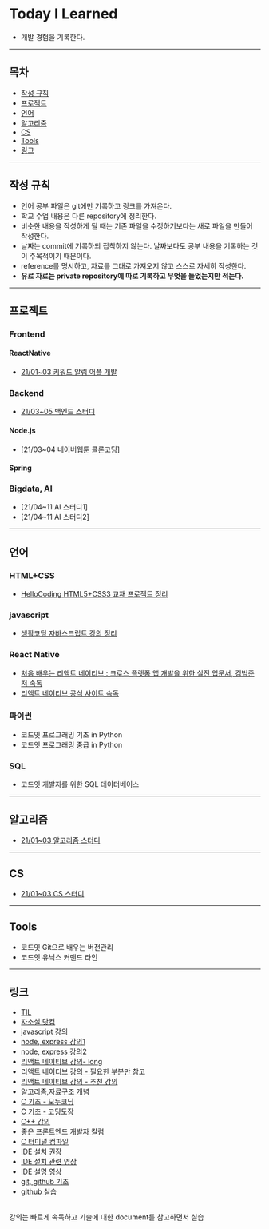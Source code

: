 # Today I Learned
* 개발 경험을 기록한다.

---

## 목차

* [작성 규칙](#작성-규칙)
* [프로젝트](#프로젝트)
* [언어](#언어)
* [알고리즘](#알고리즘)
* [CS](#CS)
* [Tools](#Tools)
* [링크](#링크)

---

## 작성 규칙

* 언어 공부 파일은 git에만 기록하고 링크를 가져온다.
* 학교 수업 내용은 다른 repository에 정리한다.
* 비슷한 내용을 작성하게 될 때는 기존 파일을 수정하기보다는 새로 파일을 만들어 작성한다.
* 날짜는 commit에 기록하되 집착하지 않는다. 날짜보다도 공부 내용을 기록하는 것이 주목적이기 때문이다.
* reference를 명시하고, 자료를 그대로 가져오지 않고 스스로 자세히 작성한다.
* **유료 자료는 private repository에 따로 기록하고 무엇을 들었는지만 적는다.**

---
## 프로젝트

### Frontend

#### ReactNative
* [21/01~03 키워드 알림 어플 개발](https://github.com/julie0005/Keyword_Notification)

### Backend
* [21/03~05 백엔드 스터디](https://github.com/defwdahyun0/TIL/blob/main/link/Backend_2021springstudy.md)

#### Node.js
* [21/03~04 네이버웹툰 클론코딩]

#### Spring

### Bigdata, AI
* [21/04~11 AI 스터디1]
* [21/04~11 AI 스터디2]

---
## 언어

### HTML+CSS
* [HelloCoding HTML5+CSS3 교재 프로젝트 정리](https://github.com/defwdahyun0/TIL/blob/main/link/htmlcss_hellocoding.md)

### javascript
* [생활코딩 자바스크립트 강의 정리](https://github.com/defwdahyun0/TIL/blob/main/link/js_opentutorials.md)


### React Native
* [처음 배우는 리액트 네이티브 : 크로스 플랫폼 앱 개발을 위한 실전 입문서, 김범준 저 속독](https://github.com/defwdahyun0/TIL/blob/main/link/RN_my_first_rn.md)
* [리액트 네이티브 공식 사이트 속독](https://reactnative.dev/) 

### 파이썬
* 코드잇 프로그래밍 기초 in Python
* 코드잇 프로그래밍 중급 in Python

### SQL
* 코드잇 개발자를 위한 SQL 데이터베이스

---
## 알고리즘
* [21/01~03 알고리즘 스터디](https://github.com/defwdahyun0/TIL/blob/main/link/PS_2021winterstudy.md)

---
## CS
* [21/01~03 CS 스터디](https://github.com/defwdahyun0/TIL/blob/main/link/CS_2021winterstudy.md)

---
## Tools
* 코드잇 Git으로 배우는 버전관리
* 코드잇 유닉스 커맨드 라인

---
## 링크
* [TIL](https://github.com/namjunemy/TIL)
* [자소설 닷컴](https://jasoseol.com/)
* [javascript 강의](https://opentutorials.org/course/743)
* [node, express 강의1](https://opentutorials.org/course/3332)
* [node, express 강의2](https://opentutorials.org/course/3370)
* [리액트 네이티브 강의- long](https://www.youtube.com/watch?v=9xzmAXbesaY)
* [리액트 네이티브 강의 - 필요한 부분만 참고](https://nomadcoders.co/react-native-for-beginners#start)
* [리액트 네이티브 강의 - 추천 강의](https://reactnative.dev/docs/components-and-apis)
* [알고리즘,자료구조 개념](https://ldgeao99.tistory.com/244)
* [C 기초 - 모두코딩](https://modoocode.com/231)
* [C 기초 - 코딩도장](https://dojang.io/course/view.php?id=2)
* [C++ 강의](https://www.youtube.com/playlist?list=PL4SIC1d_ab-b4zy_3FDRIiohszShOZ0PK)
* [좋은 프론트엔드 개발자 칼럼](https://taegon.kim/archives/4810)
* [C 터미널 컴파일](https://mannahjjang.tistory.com/31)
* [IDE 설치](https://webruden.tistory.com/212) 권장
* [IDE 설치 관련 영상](https://www.youtube.com/watch?v=iNXTXefTsrs)
* [IDE 설명 영상](https://youtu.be/gxfixv1VOxY)
* [git, github 기초](https://www.youtube.com/watch?v=YFNQwo7iTNc)
* [github 실습](https://www.youtube.com/watch?v=rhP5pseOJc0)
<br>
강의는 빠르게 속독하고 기술에 대한 document를 참고하면서 실습
